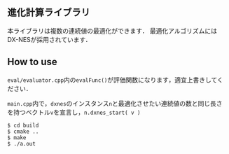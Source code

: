 ## 進化計算ライブラリ
本ライブラリは複数の連続値の最適化ができます．
最適化アルゴリズムにはDX-NESが採用されています．


## How to use
`eval/evaluator.cpp`内の`evalFunc()`が評価関数になります，適宜上書きしてください．

`main.cpp`内で，`dxnes`のインスタンス`n`と最適化させたい連続値の数と同じ長さを持つベクトル`v`を宣言し，`n.dxnes_start( v )`

`$ cd build`<br>
`$ cmake ..`<br>
`$ make`<br>
`$ ./a.out`<br>
